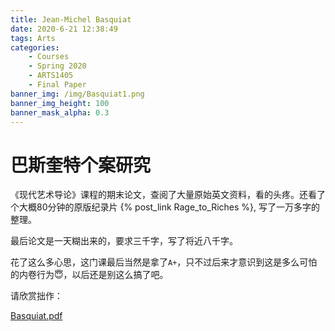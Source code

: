 ```yaml
---
title: Jean-Michel Basquiat
date: 2020-6-21 12:38:49
tags: Arts
categories:
    - Courses
    - Spring 2020 
    - ARTS1405
    - Final Paper
banner_img: /img/Basquiat1.png
banner_img_height: 100
banner_mask_alpha: 0.3
---
```


# 巴斯奎特个案研究

《现代艺术导论》课程的期末论文，查阅了大量原始英文资料，看的头疼。还看了个大概80分钟的原版纪录片 {% post_link Rage_to_Riches %}, 写了一万多字的整理。

最后论文是一天糊出来的，要求三千字，写了将近八千字。

花了这么多心思，这门课最后当然是拿了`A+`，只不过后来才意识到这是多么可怕的内卷行为😇，以后还是别这么搞了吧。

请欣赏拙作：
<!-- （网页版只能用电脑看，移动端请下载） -->

<!-- {% pdf ./Basquiat.pdf %} -->

[Basquiat.pdf](https://github.com/NaiveD/NaiveD.github.io/raw/code/source/_posts/Basquiat/Basquiat.pdf)

<!-- <object data="./Basquiat.pdf" type="application/pdf" width="100%" height="677px"> -->